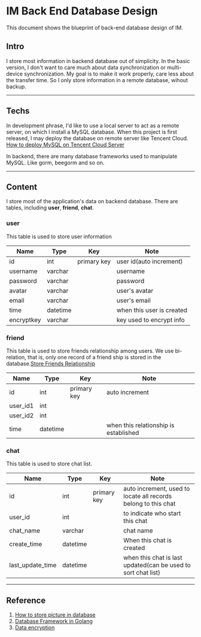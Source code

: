 # IM Back End Database Design

This document shows the blueprint of back-end database design of IM.

## Intro

I store most information in backend database out of simplicity. In the basic version, I don't want to care much about data synchronization or multi-device synchronization. My goal is to make it work properly, care less about the transfer time. So I only store information in a remote database, wihout backup.

---

## Techs

In development phrase, I'd like to use a local server to act as a remote server, on which I install a MySQL database. When this project is first released, I may deploy the database on remote server like Tencent Cloud. [How to deploy MySQL on Tencent Cloud Server](https://blog.csdn.net/runner1920/article/details/79495368)

In backend, there are many database frameworks used to manipulate MySQL. Like gorm, beegorm and so on.

---

## Content

I store most of the application's data on backend database. There are tables, including **user**, **friend**, **chat**.

### user

This table is used to store user information

| Name       | Type    | Key         | Note                      |
| ---------- | ------- | ----------- | ------------------------- |
| id         | int     | primary key | user id(auto increment)   |
| username   | varchar |             | username                  |
| password   | varchar |             | password                  |
| avatar     | varchar |             | user's avatar             |
| email      | varchar |             | user's email              |
| time       | datetime |             | when this user is created |
| encryptkey | varchar |             | key used to encrypt info  |

### friend

This table is used to store friends relationship among users. We use bi-relation, that is, only one record of a friend ship is stored in the database.[Store Friends Relationship](https://blog.csdn.net/cienit/article/details/45158149)

| Name     | Type    | Key         | Note                                  |
| -------- | ------- | ----------- | ------------------------------------- |
| id       | int     | primary key | auto increment                        |
| user_id1 | int     |             |                                       |
| user_id2 | int     |             |                                       |
| time     | datetime |             | when this relationship is established |

### chat

This table is used to store chat list.

| Name             | Type    | Key         | Note                                                         |
| ---------------- | ------- | ----------- | ------------------------------------------------------------ |
| id               | int     | primary key | auto increment, used to locate all records belong to this chat |
| user_id          | int     |             | to indicate who start this chat |
| chat_name | varchar | | chat name |
| create_time      | datetime |             | When this chat is created                                    |
| last_update_time | datetime |             | when this chat is last updated(can be used to sort chat list) |

---

## Reference

1. [How to store picture in database](https://blog.csdn.net/Cs_hnu_scw/article/details/74011674)
2. [Database Framework in Golang](https://juejin.im/entry/59b243a3f265da24754db898)
3. [Data encryption](https://blog.csdn.net/wade3015/article/details/84454836)